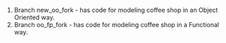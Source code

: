 1. Branch new_oo_fork - has code for modeling coffee shop in an Object Oriented way.
2. Branch oo_fp_fork - has code for modeling coffee shop in a Functional way.
